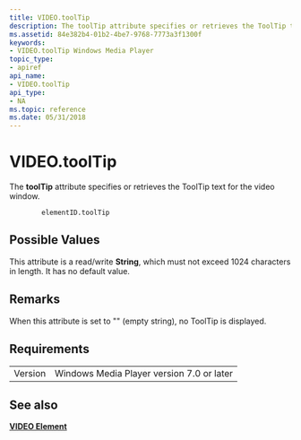 ```yaml
---
title: VIDEO.toolTip
description: The toolTip attribute specifies or retrieves the ToolTip text for the video window.
ms.assetid: 84e382b4-01b2-4be7-9768-7773a3f1300f
keywords:
- VIDEO.toolTip Windows Media Player
topic_type:
- apiref
api_name:
- VIDEO.toolTip
api_type:
- NA
ms.topic: reference
ms.date: 05/31/2018
---
```


# VIDEO.toolTip

The **toolTip** attribute specifies or retrieves the ToolTip text for the video window.

``` syntax
        elementID.toolTip
```

## Possible Values

This attribute is a read/write **String**, which must not exceed 1024 characters in length. It has no default value.

## Remarks

When this attribute is set to "" (empty string), no ToolTip is displayed.

## Requirements



|                    |                                                      |
|--------------------|------------------------------------------------------|
| Version<br/> | Windows Media Player version 7.0 or later<br/> |



## See also

<dl> <dt>

[**VIDEO Element**](video-element.md)
</dt> </dl>

 

 





